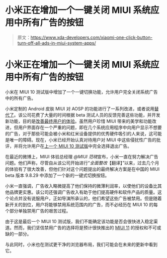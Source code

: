 # 小米正在增加一个一键关闭 MIUI 系统应用中所有广告的按钮

> 原文：<https://www.xda-developers.com/xiaomi-one-click-button-turn-off-all-ads-in-miui-system-apps/>

# 小米正在增加一个一键关闭 MIUI 系统应用中所有广告的按钮

小米在 MIUI 10 测试版中增加了一个一键切换功能，允许用户完全关闭系统广告中的所有广告。

小米定制的 Android 皮肤 MIUI 对 AOSP 的功能进行了一系列改进，或者说用[替代了](https://www.xda-developers.com/xiaomi-miui-10-digital-wellbeing-app-limit/)。该公司花费了大量的时间根据 beta 测试人员的反馈完善这些功能，并开发新功能，目的是[改善最终用户的体验](https://www.xda-developers.com/miui-recognize-food-delivery-vendor-change-ringtone-phone-calls/)。虽然用户珍惜 MIUI 带来的美学和功能改进，但用户界面存在一个严重的问题，即在几个系统应用程序中向用户显示不想要的广告，对于那些可能会被小米和红米设备提供的优秀硬件吸引的人来说，这可能是唯一的障碍。现在，小米已经开始认真对待用户对 MIUI 中这些侵扰性广告的批评，并将允许用户在[上一个 MIUI 10 测试版](https://www.xda-developers.com/miui-10-china-beta-end-11/)中完全选择退出广告。

在最近的微博上，MIUI 体验总经理 *@MIUI 范晓*宣布，小米一直在努力解决广告问题。他们声称，尽管自从该公司开始进行“*全面整改*【翻译】”以来，过去几个月的体验有了很大改善，但他们针对这个问题提出的最终解决方案是在中国的 MIUI beta 版本 9.8.29 中添加了一个新的一键式切换按钮。

小米一直强调，广告收入略微提高了他们保持的微薄利润率，以使他们的设备比其他品牌更实惠。该公司还强调广告收入有助于他们提高硬件和软件产品的质量。这个论点并没有说服用户，正如导演所承认的，他们希望这些广告被禁用。但是随着新开关的到位，用户将能够禁用系统范围内的广告，而不必经历在 MIUI 10 的每个部分单独禁用广告的艰苦过程。

由于这是最后一个 MIUI 10 测试版，我们不能确定该功能是否会很快进入稳定渠道。然而，我们坚信禁用广告的选择将是预计很快推出的 [MIUI 11](https://www.xda-developers.com/miui-11-new-features/) 的授权和不可或缺的一部分。

与此同时，小米也在测试更干净的浏览器布局，我们可能会在未来的更新中看到它。